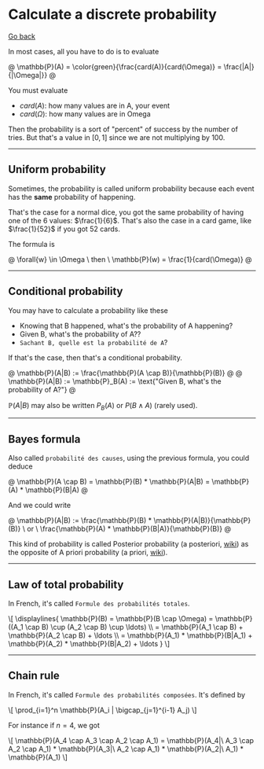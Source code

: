 # Calculate a discrete probability

[Go back](..)

In most cases, all you have to do is to evaluate

@
\mathbb{P}(A) = \color{green}{\frac{card(A)}{card(\Omega)} = \frac{|A|}{|\Omega|}}
@

You must evaluate 

* $card(A)$: how many values are in A, your event
* $card(\Omega)$: how many values are in Omega

Then the probability is a sort of "percent" of success
by the number of tries. But that's a value in $[0,1]$ since we are
not multiplying by 100.

<hr class="sr">

## Uniform probability

Sometimes, the probability is called uniform probability
because each event has the **same** probability of happening.

That's the case for a normal dice, you got the same
probability of having one of the 6 values: $\frac{1}{6}$.
That's also the case in a card game, like $\frac{1}{52}$
if you got 52 cards.

The formula is

@
\forall{w} \in \Omega \ then \ \mathbb{P}(w) = \frac{1}{card(\Omega)}
@

<hr class="sl">

## Conditional probability

You may have to calculate a probability like these

* Knowing that B happened, what's the probability of A happening?
* Given B, what's the probability of A??
* ``Sachant B, quelle est la probabilité de A``?

If that's the case, then that's a conditional probability.

@
\mathbb{P}(A|B) := \frac{\mathbb{P}(A \cap B)}{\mathbb{P}(B)}
@
@
\mathbb{P}(A|B) := \mathbb{P}_B(A) := \text{"Given B, what's the probability of A?"}
@

$\mathbb{P}(A|B)$ may also be written
$P_B(A)$ or $P(B \wedge A)$ (rarely used).

<hr class="sr">

## Bayes formula

Also called ``probabilité des causes``,
using the previous formula, you could deduce

@
\mathbb{P}(A \cap B) = \mathbb{P}(B) * \mathbb{P}(A|B)
= \mathbb{P}(A) * \mathbb{P}(B|A)
@

And we could write

@
\mathbb{P}(A|B) := \frac{\mathbb{P}(B) * \mathbb{P}(A|B)}{\mathbb{P}(B)}
\ or \ \frac{\mathbb{P}(A) * \mathbb{P}(B|A)}{\mathbb{P}(B)}
@

This kind of probability is called
Posterior probability
(a posteriori, [wiki](https://en.wikipedia.org/wiki/Posterior_probability)) 
as the opposite
of A priori probability (a priori, [wiki](https://en.wikipedia.org/wiki/A_priori_probability)).

<hr class="sl">

## Law of total probability

In French, it's called ``Formule des probabilités totales``.

<div>
\[
\displaylines{
\mathbb{P}(B) = \mathbb{P}(B \cap \Omega)
= \mathbb{P}((A_1 \cap B) \cup (A_2 \cap B) \cup \ldots) 
\\ = \mathbb{P}(A_1 \cap B) + \mathbb{P}(A_2 \cap B) + \ldots \\
= \mathbb{P}(A_1) * \mathbb{P}(B|A_1) + \mathbb{P}(A_2) * \mathbb{P}(B|A_2) + \ldots
}
\]
</div>

<hr class="sr">

## Chain rule

In French, it's called ``Formule des probabilités composées``.
It's defined by

<div>
\[
\prod_{i=1}^n \mathbb{P}(A_i | \bigcap_{j=1}^{i-1} A_j)
\]
</div>

For instance if $n=4$, we got

<div>
\[
\mathbb{P}(A_4 \cap A_3 \cap A_2 \cap A_1) 
=
\mathbb{P}(A_4|\ A_3 \cap A_2 \cap A_1) * 
\mathbb{P}(A_3|\ A_2 \cap A_1) * 
\mathbb{P}(A_2|\ A_1) * 
\mathbb{P}(A_1)
\]
</div>